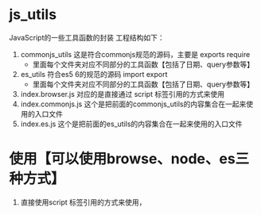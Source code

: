 # js_utils
JavaScript的一些工具函数的封装
工程结构如下：
1. commonjs_utils  这是符合commonjs规范的源码，主要是 exports require
    * 里面每个文件夹对应不同部分的工具函数【包括了日期、query参数等】
2. es_utils 符合es5 6的规范的源码 import export
    * 里面每个文件夹对应不同部分的工具函数【包括了日期、query参数等】
3. index.browser.js 对应的是直接通过 script 标签引用的方式来使用
4. index.commonjs.js 这个是把前面的commonjs_utils的内容集合在一起来使用的入口文件
5. index.es.js 这个是把前面的es_utils的内容集合在一起来使用的入口文件

# 使用【可以使用browse、node、es三种方式】
1. 直接使用script 标签引用的方式来使用， 
    <script src="./index.browser.js">
2. 使用npm之类的管理包，可以直接使用遵循commonjs版本的index.commonjs.js，里面引用了commonjs_utils文件夹里面的所有的封装好的函数。
3. 使用npm之类的管理包，也可以直接使用遵循es版本的index.es.js，里面引用了es_utils文件夹里面的所有的封装好的函数。

# API列表
最后都封在了一个对象中，最好统一下名字，这里直接叫做 utilsFn ，
1. url的search参数相关的处理函数封装
    * searchToObject 可以把url的？后面的参数转换为对象，方便使用，
    //测试url： http://cn.bing.com/search?q=test&pq=test
    var search = utilsFn.searchToObject(location.search);
    //结果为类似 search = {q : 'test' , pq : 'test'}
    * objectToSearch 可以把一个对象变成一串字符串，通过特殊的连接符，默认是 & 
    //测试对象 objectTest = {q: 'test', pq : 'test',test : 'nothing'}
    var search = utilsFn.objectToSearch(objectTest, &);
    //结果为类似 search = 'q=test&pq=test&test=nothing'

